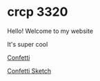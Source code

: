 # crcp 3320

Hello! Welcome to my website 

It's super cool


[Confetti](./confetti/index.html) 

[Confetti Sketch](./confetti/sktech.html)